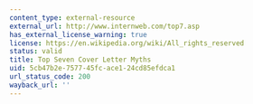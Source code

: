 ```yaml
---
content_type: external-resource
external_url: http://www.internweb.com/top7.asp
has_external_license_warning: true
license: https://en.wikipedia.org/wiki/All_rights_reserved
status: valid
title: Top Seven Cover Letter Myths
uid: 5cb47b2e-7577-45fc-ace1-24cd85efdca1
url_status_code: 200
wayback_url: ''
---
```

